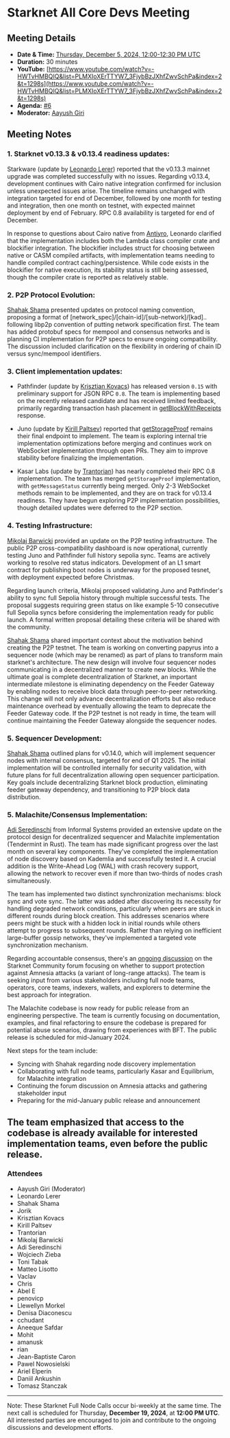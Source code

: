 # Starknet All Core Devs Meeting 
## Meeting Details

- **Date & Time:** [Thursday, December 5, 2024, 12:00-12:30 PM UTC](https://www.timeanddate.com/worldclock/converter.html?iso=20241205T120000&p1=1440&p2=37&p3=136&p4=237&p5=923&p6=204&p7=671&p8=16&p9=41&p10=107&p11=28&p12=438)
- **Duration:** 30 minutes
- **YouTube:** [https://www.youtube.com/watch?v=-HWTvHMBQIQ&list=PLMXIoXErTTYW7_3FjybBzJXhfZwvSchPa&index=2&t=1298s](https://www.youtube.com/watch?v=-HWTvHMBQIQ&list=PLMXIoXErTTYW7_3FjybBzJXhfZwvSchPa&index=2&t=1298s)
- **Agenda:** [#6](https://github.com/starknet-io/pm/issues/6)
- **Moderator:** [Aayush Giri](https://github.com/Giri-Aayush)

## Meeting Notes

### 1. Starknet v0.13.3 & v0.13.4 readiness updates:

Starkware (update by [Leonardo Lerer](https://github.com/leo-starkware)) reported that the v0.13.3 mainnet upgrade was completed successfully with no issues. Regarding v0.13.4, development continues with Cairo native integration confirmed for inclusion unless unexpected issues arise. The timeline remains unchanged with integration targeted for end of December, followed by one month for testing and integration, then one month on testnet, with expected mainnet deployment by end of February. RPC 0.8 availability is targeted for end of December.

In response to questions about Cairo native from [Antiyro](https://github.com/antiyro), Leonardo clarified that the implementation includes both the Lambda class compiler crate and blockifier integration. The blockifier includes struct for choosing between native or CASM compiled artifacts, with implementation teams needing to handle compiled contract caching/persistence. While code exists in the blockifier for native execution, its stability status is still being assessed, though the compiler crate is reported as relatively stable.

### 2. P2P Protocol Evolution:

[Shahak Shama](https://github.com/ShahakShama) presented updates on protocol naming convention, proposing a format of [network_spec]/[chain-id]/[sub-network]/[kad].. following libp2p convention of putting network specification first. The team has added protobuf specs for mempool and consensus networks and is planning CI implementation for P2P specs to ensure ongoing compatibility. The discussion included clarification on the flexibility in ordering of chain ID versus sync/mempool identifiers.

### 3. Client implementation updates:

- Pathfinder (update by [Krisztian Kovacs](https://github.com/kkovaacs)) has released version `0.15` with preliminary support for JSON RPC `0.8`. The team is implementing based on the recently released candidate and has received limited feedback, primarily regarding transaction hash placement in [getBlockWithReceipts](https://www.quicknode.com/docs/starknet/starknet_getBlockWithReceipts) response.

- Juno (update by [Kirill Paltsev](https://github.com/kirugan)) reported that [getStorageProof](https://github.com/NethermindEth/juno/pull/2194) remains their final endpoint to implement. The team is exploring internal trie implementation optimizations before merging and continues work on WebSocket implementation through open PRs. They aim to improve stability before finalizing the implementation.

- Kasar Labs (update by [Trantorian](https://github.com/Trantorian1)) has nearly completed their RPC 0.8 implementation. The team has merged `getStorageProof` implementation, with `getMessageStatus` currently being merged. Only 2-3 WebSocket methods remain to be implemented, and they are on track for v0.13.4 readiness. They have begun exploring P2P implementation possibilities, though detailed updates were deferred to the P2P section.


### 4. Testing Infrastructure:

[Mikolaj Barwicki](https://github.com/stranger80) provided an update on the P2P testing infrastructure. The public P2P cross-compatibility dashboard is now operational, currently testing Juno and Pathfinder full history sepolia sync. Teams are actively working to resolve red status indicators. Development of an L1 smart contract for publishing boot nodes is underway for the proposed tesnet, with deployment expected before Christmas.

Regarding launch criteria, Mikolaj proposed validating Juno and Pathfinder's ability to sync full Sepolia history through multiple successful tests. The proposal suggests requiring green status on like example 5-10 consecutive full Sepolia syncs before considering the implementation ready for public launch. A formal written proposal detailing these criteria will be shared with the community.

[Shahak Shama](https://github.com/ShahakShama) shared important context about the motivation behind creating the P2P testnet. The team is working on converting papyrus into a sequencer node (which may be renamed) as part of plans to transform main starknet's architecture. The new design will involve four sequencer nodes communicating in a decentralized manner to create new blocks. While the ultimate goal is complete decentralization of Starknet, an important intermediate milestone is eliminating dependency on the Feeder Gateway by enabling nodes to receive block data through peer-to-peer networking. This change will not only advance decentralization efforts but also reduce maintenance overhead by eventually allowing the team to deprecate the Feeder Gateway code. If the P2P testnet is not ready in time, the team will continue maintaining the Feeder Gateway alongside the sequencer nodes.

### 5. Sequencer Development:

[Shahak Shama](https://github.com/ShahakShama) outlined plans for v0.14.0, which will implement sequencer nodes with internal consensus, targeted for end of Q1 2025. The initial implementation will be controlled internally for security validation, with future plans for full decentralization allowing open sequencer participation. Key goals include decentralizing Starknet block production, eliminating feeder gateway dependency, and transitioning to P2P block data distribution.

### 5. Malachite/Consensus Implementation:

[Adi Seredinschi](https://github.com/adizere) from Informal Systems  provided an extensive update on the protocol design for decentralized sequencer and Malachite implementation (Tendermint in Rust). The team has made significant progress over the last month on several key components. They've completed the implementation of node discovery based on Kademlia and successfully tested it. A crucial addition is the Write-Ahead Log (WAL) with crash recovery support, allowing the network to recover even if more than two-thirds of nodes crash simultaneously.

The team has implemented two distinct synchronization mechanisms: block sync and vote sync. The latter was added after discovering its necessity for handling degraded network conditions, particularly when peers are stuck in different rounds during block creation. This addresses scenarios where peers might be stuck with a hidden lock in initial rounds while others attempt to progress to subsequent rounds. Rather than relying on inefficient large-buffer gossip networks, they've implemented a targeted vote synchronization mechanism.

Regarding accountable consensus, there's an [ongoing discussion](https://community.starknet.io/t/accountability-and-incentives-for-consensus/115031) on the Starknet Community forum focusing on whether to support protection against Amnesia attacks (a variant of long-range attacks). The team is seeking input from various stakeholders including full node teams, operators, core teams, indexers, wallets, and explorers to determine the best approach for integration.

The Malachite codebase is now ready for public release from an engineering perspective. The team is currently focusing on documentation, examples, and final refactoring to ensure the codebase is prepared for potential abuse scenarios, drawing from experiences with BFT. The public release is scheduled for mid-January 2024.

Next steps for the team include:
- Syncing with Shahak regarding node discovery implementation
- Collaborating with full node teams, particularly Kasar and Equilibrium, for Malachite integration
- Continuing the forum discussion on Amnesia attacks and gathering stakeholder input
- Preparing for the mid-January public release and announcement

The team emphasized that access to the codebase is already available for interested implementation teams, even before the public release.
-----
### Attendees

- Aayush Giri (Moderator)
- Leonardo Lerer
- Shahak Shama
- Jorik
- Krisztian Kovacs
- Kirill Paltsev
- Trantorian
- Mikolaj Barwicki
- Adi Seredinschi
- Wojciech Zieba
- Toni Tabak
- Matteo Lisotto
- Vaclav
- Chris
- Abel E
- penovicp
- Llewellyn Morkel
- Denisa Diaconescu
- cchudant 
- Aneeque Safdar
- Mohit
- amanusk
- rian
- Jean-Baptiste Caron
- Pawel Nowosielski
- Ariel Elperin
- Daniil Ankushin
- Tomasz Stanczak

------------
Note: These Starknet Full Node Calls occur bi-weekly at the same time. The next call is scheduled for Thursday, **December 19, 2024**, at **12:00 PM UTC**. All interested parties are encouraged to join and contribute to the ongoing discussions and development efforts.